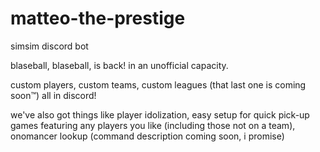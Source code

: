 # matteo-the-prestige
simsim discord bot

blaseball, blaseball, is back! in an unofficial capacity.

custom players, custom teams, custom leagues (that last one is coming soon™) all in discord! 



we've also got things like player  idolization, easy setup for quick pick-up games featuring any players you like (including those not on a team), onomancer lookup
(command description coming soon, i promise)

